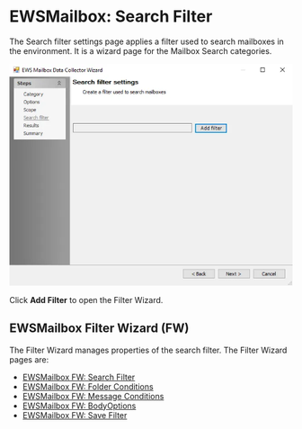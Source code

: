 # EWSMailbox: Search Filter

The Search filter settings page applies a filter used to search mailboxes in the environment. It is
a wizard page for the Mailbox Search categories.

![EWS Mailbox Data Collector Wizard Search filter page](../../../../../../static/img/product_docs/accessanalyzer/admin/datacollector/ewsmailbox/searchfilter.webp)

Click **Add Filter** to open the Filter Wizard.

## EWSMailbox Filter Wizard (FW)

The Filter Wizard manages properties of the search filter. The Filter Wizard pages are:

- [EWSMailbox FW: Search Filter](filterwizard/searchfilter.md)
- [EWSMailbox FW: Folder Conditions](filterwizard/folderconditions.md)
- [EWSMailbox FW: Message Conditions](filterwizard/messageconditions.md)
- [EWSMailbox FW: BodyOptions](filterwizard/bodyoptions.md)
- [EWSMailbox FW: Save Filter](filterwizard/savefilter.md)
